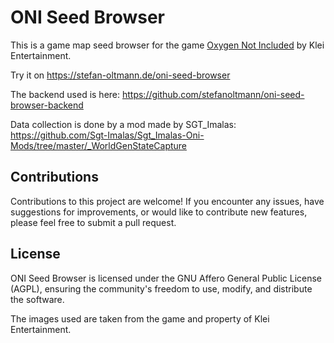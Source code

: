 # ONI Seed Browser

This is a game map seed browser for the game [Oxygen Not Included](https://www.klei.com/games/oxygen-not-included) by Klei Entertainment.

Try it on https://stefan-oltmann.de/oni-seed-browser

The backend used is here:
https://github.com/stefanoltmann/oni-seed-browser-backend

Data collection is done by a mod made by SGT_Imalas:
https://github.com/Sgt-Imalas/Sgt_Imalas-Oni-Mods/tree/master/_WorldGenStateCapture

## Contributions

Contributions to this project are welcome! If you encounter any issues,
have suggestions for improvements, or would like to contribute new features,
please feel free to submit a pull request.

## License

ONI Seed Browser is licensed under the GNU Affero General Public License (AGPL),
ensuring the community's freedom to use, modify, and distribute the software.

The images used are taken from the game and property of Klei Entertainment.
